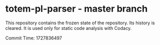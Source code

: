 # totem-pl-parser - master branch

This repository contains the frozen state of the repository.
Its history is cleared. It is used only for static code
analysis with Codacy.

Commit Time: 1727836497